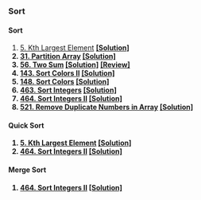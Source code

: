 ### Sort
#### Sort
1. [5. Kth Largest Element](https://www.lintcode.com/problem/kth-largest-element/) [<b>[Solution]<b>]()
2. [31. Partition Array](https://www.lintcode.com/problem/partition-array/) [<b>[Solution]<b>]()
3. [56. Two Sum](https://www.lintcode.com/problem/two-sum/) [<b>[Solution]<b>]() [<b>[Review]<b>](https://dataleoz.com/lintcode-two-sum/)
4. [143. Sort Colors II](https://www.lintcode.com/problem/sort-colors-ii) [<b>[Solution]<b>]()
5. [148. Sort Colors](https://www.lintcode.com/problem/sort-colors/) [<b>[Solution]<b>]()
6. [463. Sort Integers](https://www.lintcode.com/problem/sort-integers/) [<b>[Solution]<b>]()
7. [464. Sort Integers II](https://www.lintcode.com/problem/sort-integers-ii/) [<b>[Solution]<b>]()
8. [521. Remove Duplicate Numbers in Array](https://www.lintcode.com/problem/remove-duplicate-numbers-in-array/) [<b>[Solution]<b>]()


#### Quick Sort
1. [5. Kth Largest Element](https://www.lintcode.com/problem/kth-largest-element/) [<b>[Solution]<b>]()
2. [464. Sort Integers II](https://www.lintcode.com/problem/sort-integers-ii/) [<b>[Solution]<b>]()


#### Merge Sort
1. [464. Sort Integers II](https://www.lintcode.com/problem/sort-integers-ii/) [<b>[Solution]<b>]()
